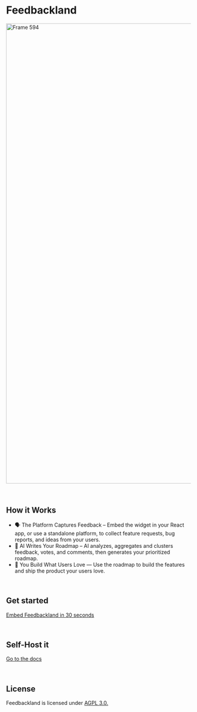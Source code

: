 # Feedbackland

<img width="2473" height="1251" alt="Frame 594" src="https://github.com/user-attachments/assets/eb3bc90f-c5ba-465d-af83-5b639f6ee20b" />


&nbsp;

## How it Works

- 🗣️ The Platform Captures Feedback – Embed the widget in your React app, or use a standalone platform, to collect feature requests, bug reports, and ideas from your users.
- 🤖 AI Writes Your Roadmap – AI analyzes, aggregates and clusters feedback, votes, and comments, then generates your prioritized roadmap.
- 🚀 You Build What Users Love — Use the roadmap to build the features and ship the product your users love.

&nbsp;
&nbsp;
&nbsp;

## Get started

[Embed Feedbackland in 30 seconds](http://feedbackland.com/#embed)

&nbsp;
&nbsp;
&nbsp;

## Self-Host it

[Go to the docs](https://github.com/feedbackland/feedbackland/blob/main/SELFHOSTING.md)

&nbsp;
&nbsp;
&nbsp;

## License

Feedbackland is licensed under [AGPL 3.0.](https://github.com/feedbackland/feedbackland?tab=AGPL-3.0-1-ov-file)
